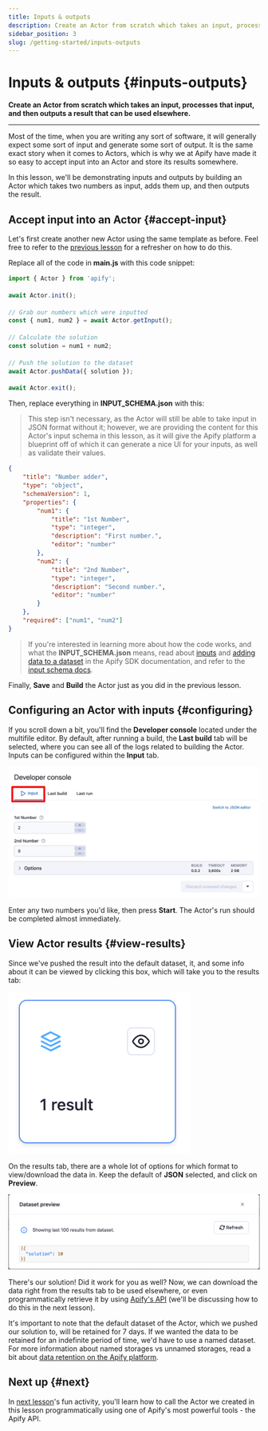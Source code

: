 ```yaml
---
title: Inputs & outputs
description: Create an Actor from scratch which takes an input, processes that input, and then outputs a result that can be used elsewhere.
sidebar_position: 3
slug: /getting-started/inputs-outputs
---
```


# Inputs & outputs {#inputs-outputs}

**Create an Actor from scratch which takes an input, processes that input, and then outputs a result that can be used elsewhere.**

---

Most of the time, when you are writing any sort of software, it will generally expect some sort of input and generate some sort of output. It is the same exact story when it comes to Actors, which is why we at Apify have made it so easy to accept input into an Actor and store its results somewhere.

In this lesson, we'll be demonstrating inputs and outputs by building an Actor which takes two numbers as input, adds them up, and then outputs the result.

## Accept input into an Actor {#accept-input}

Let's first create another new Actor using the same template as before. Feel free to refer to the [previous lesson](./creating_actors.md) for a refresher on how to do this.

Replace all of the code in **main.js** with this code snippet:

```js
import { Actor } from 'apify';

await Actor.init();

// Grab our numbers which were inputted
const { num1, num2 } = await Actor.getInput();

// Calculate the solution
const solution = num1 + num2;

// Push the solution to the dataset
await Actor.pushData({ solution });

await Actor.exit();
```

Then, replace everything in **INPUT_SCHEMA.json**  with this:

> This step isn't necessary, as the Actor will still be able to take input in JSON format without it; however, we are providing the content for this Actor's input schema in this lesson, as it will give the Apify platform a blueprint off of which it can generate a nice UI for your inputs, as well as validate their values.

```json
{
    "title": "Number adder",
    "type": "object",
    "schemaVersion": 1,
    "properties": {
        "num1": {
            "title": "1st Number",
            "type": "integer",
            "description": "First number.",
            "editor": "number"
        },
        "num2": {
            "title": "2nd Number",
            "type": "integer",
            "description": "Second number.",
            "editor": "number"
        }
    },
    "required": ["num1", "num2"]
}
```

> If you're interested in learning more about how the code works, and what the **INPUT_SCHEMA.json** means, read about [inputs](/sdk/js/docs/examples/accept-user-input) and [adding data to a dataset](/sdk/js/docs/examples/add-data-to-dataset) in the Apify SDK documentation, and refer to the [input schema docs](/platform/actors/development/actor-definition/input-schema/specification/v1).

Finally, **Save** and **Build** the Actor just as you did in the previous lesson.

## Configuring an Actor with inputs {#configuring}

If you scroll down a bit, you'll find the **Developer console** located under the multifile editor. By default, after running a build, the **Last build** tab will be selected, where you can see all of the logs related to building the Actor. Inputs can be configured within the **Input** tab.

![Configuring inputs](./images/configure-inputs.jpg)

Enter any two numbers you'd like, then press **Start**. The Actor's run should be completed almost immediately.

## View Actor results {#view-results}

Since we've pushed the result into the default dataset, it, and some info about it can be viewed by clicking this box, which will take you to the results tab:

![Result box](./images/result-box.png)

On the results tab, there are a whole lot of options for which format to view/download the data in. Keep the default of **JSON** selected, and click on **Preview**.

![Dataset preview](./images/dataset-preview.png)

There's our solution! Did it work for you as well? Now, we can download the data right from the results tab to be used elsewhere, or even programmatically retrieve it by using [Apify's API](/api/v2) (we'll be discussing how to do this in the next lesson).

It's important to note that the default dataset of the Actor, which we pushed our solution to, will be retained for 7 days. If we wanted the data to be retained for an indefinite period of time, we'd have to use a named dataset. For more information about named storages vs unnamed storages, read a bit about [data retention on the Apify platform](/platform/storage/usage#data-retention).

## Next up {#next}

In [next lesson](./apify_api.md)'s fun activity, you'll learn how to call the Actor we created in this lesson programmatically using one of Apify's most powerful tools - the Apify API.
